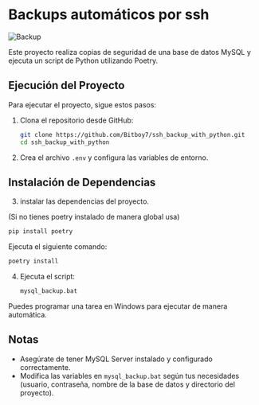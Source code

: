 # Backups automáticos por ssh

![Backup](https://media1.giphy.com/media/v1.Y2lkPTc5MGI3NjExbzg4endnd241NmdhZWQwd2tzZ3pqOG80bTBpMzgyaWg3cWJ5YmpvMSZlcD12MV9pbnRlcm5hbF9naWZfYnlfaWQmY3Q9Zw/i229PTC8BKt9V9RnwZ/giphy.webp)

Este proyecto realiza copias de seguridad de una base de datos MySQL y ejecuta un script de Python utilizando Poetry.

## Ejecución del Proyecto

Para ejecutar el proyecto, sigue estos pasos:

1. Clona el repositorio desde GitHub:
    ```sh
    git clone https://github.com/Bitboy7/ssh_backup_with_python.git
    cd ssh_backup_with_python
    ```

2. Crea el archivo `.env` y configura las variables de entorno.

## Instalación de Dependencias

3. instalar las dependencias del proyecto.

(Si no tienes poetry instalado de manera global usa)
```sh
pip install poetry
```
Ejecuta el siguiente comando:
```sh
poetry install
```

4. Ejecuta el script:
    ```sh
    mysql_backup.bat
    ```

Puedes programar una tarea en Windows para ejecutar de manera automática.

## Notas

- Asegúrate de tener MySQL Server instalado y configurado correctamente.
- Modifica las variables en `mysql_backup.bat` según tus necesidades (usuario, contraseña, nombre de la base de datos y directorio del proyecto).